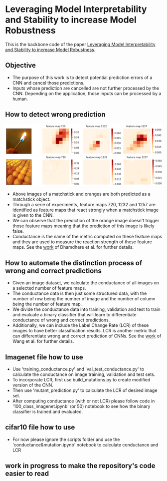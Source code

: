 # Leveraging Model Interpretability and Stability to increase Model Robustness

This is the backbone code of the paper [Leveraging Model Interpretability and Stability to increase Model Robustness](https://arxiv.org/abs/1910.00387).
## Objective
- The purpose of this work is to detect potential prediction errors of a CNN and cancel those predictions.
- Inputs whose prediction are cancelled are not further processed by the CNN. Depending on the application, those inputs can be processed by a human.
## How to detect wrong prediction
![matchstick](match_cond.png)
![orange](orange_cond.png)
- Above images of a matchstick and oranges are both predicted as a matchstick object.
- Through a serie of experiments, feature maps 720, 1232 and 1257 are identified as feature maps that react strongly when a matchstick image is given to the CNN.
- We can observe that the prediction of the orange image doesn't trigger those feature maps meaning that the prediction of this image is likely false.
- Conductance is the name of the metric computed on these feature maps and they are used to measure the reaction strength of these feature maps. See the [work](https://arxiv.org/abs/1805.12233) of Dhamdhere et al. for further details. 
## How to automate the distinction process of wrong and correct predictions
- Given an image dataset, we calculate the conductance of all images on a selected number of feature maps.
- The conductance data is then just some structured data, with the number of row being the number of image and the number of column being the number of feature map.
- We divide the conductance data into training, validation and test to train and evaluate a binary classifier that will learn to differentiate conductance of wrong and correct predictions.
- Additionally, we can include the Label Change Rate (LCR) of these images to have better classification results. LCR is another metric that can differentiate wrong and correct prediction of CNNs. See the [work](https://arxiv.org/abs/1812.05793) of Wang et al. for further details.
## Imagenet file how to use
- Use 'training_conductance.py' and 'val_test_conductance.py' to calculate the conductance on image training, validation and test sets.
- To incorporate LCR, first use build_mutations.py to create modified version of the CNN.
- Then use 'mutant_prediction.py' to calculate the LCR of desired image set.
- After computing conductance (with or not LCR) please follow code in '100_class_imagenet.ipynb' (or 50) notebook to see how the binary classifier is trained and evaluated.

## cifar10 file how to use
- For now please ignore the scripts folder and use the 'conductance&mutation.ipynb' notebook to calculate conductance and LCR

## work in progress to make the repository's code easier to read
